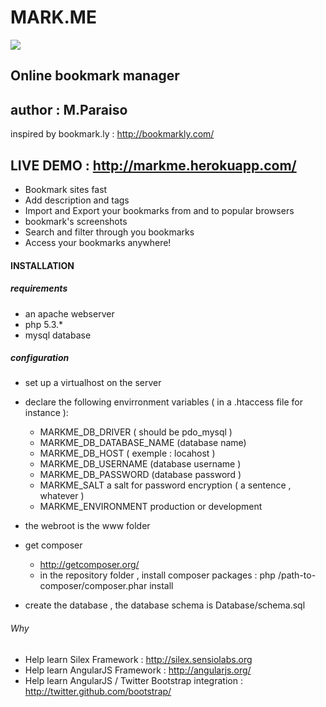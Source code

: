 MARK.ME
=======

<img src="https://travis-ci.org/Mparaiso/silex-bookmarkly.png?branch=master" />

Online bookmark manager
-----------------------

## author : M.Paraiso

inspired by bookmark.ly : http://bookmarkly.com/

## LIVE DEMO : http://markme.herokuapp.com/

+ Bookmark sites fast
+ Add description and tags
+ Import and Export your bookmarks from and to popular browsers
+ bookmark's screenshots
+ Search and filter through you bookmarks
+ Access your bookmarks anywhere!

#### INSTALLATION

##### requirements

+ an apache webserver
+ php 5.3.*
+ mysql database

##### configuration

+ set up a virtualhost on the server

+ declare the following envirronment variables ( in a .htaccess file for instance ):

    + MARKME_DB_DRIVER ( should be pdo_mysql )  
    + MARKME_DB_DATABASE_NAME (database name)
    + MARKME_DB_HOST ( exemple : locahost )
    + MARKME_DB_USERNAME (database username )
    + MARKME_DB_PASSWORD (database password )
    + MARKME_SALT a salt for password encryption ( a sentence , whatever )
    + MARKME_ENVIRONMENT production or development

+ the webroot is the www folder

+ get composer
    + http://getcomposer.org/
    + in the repository folder , install composer packages : 
        php /path-to-composer/composer.phar install

+ create the database , the database schema is Database/schema.sql

###### Why

+ Help learn Silex Framework : http://silex.sensiolabs.org
+ Help learn AngularJS Framework : http://angularjs.org/
+ Help learn AngularJS / Twitter Bootstrap integration : http://twitter.github.com/bootstrap/



    